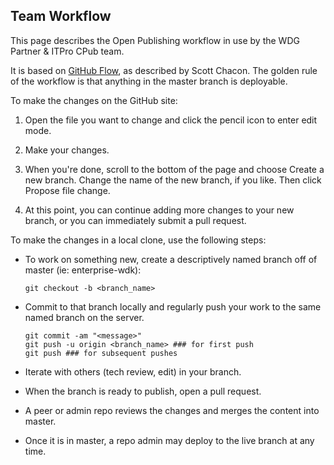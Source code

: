 Team Workflow
-----------

This page describes the Open Publishing workflow in use by the WDG Partner & ITPro CPub team.

It is based on [GitHub Flow](http://scottchacon.com/2011/08/31/github-flow.html), as described by Scott Chacon.  The golden rule of the workflow is that anything in the master branch is deployable.

To make the changes on the GitHub site:

1. Open the file you want to change and click the pencil icon to enter edit mode.

2. Make your changes.

3. When you're done, scroll to the bottom of the page and choose Create a new branch.  Change the name of the new branch, if you like.  Then click Propose file change.

4. At this point, you can continue adding more changes to your new branch, or you can immediately submit a pull request.

To make the changes in a local clone, use the following steps:

* To work on something new, create a descriptively named branch off of master (ie: enterprise-wdk):

  ```
  git checkout -b <branch_name>
  ```

* Commit to that branch locally and regularly push your work to the same named branch on the server.

  ```
  git commit -am "<message>"
  git push -u origin <branch_name> ### for first push
  git push ### for subsequent pushes
  ```

* Iterate with others (tech review, edit) in your branch.

* When the branch is ready to publish, open a pull request.

* A peer or admin repo reviews the changes and merges the content into master.

* Once it is in master, a repo admin may deploy to the live branch at any time.
 


<!--HONumber=Jun16_HO1-->


